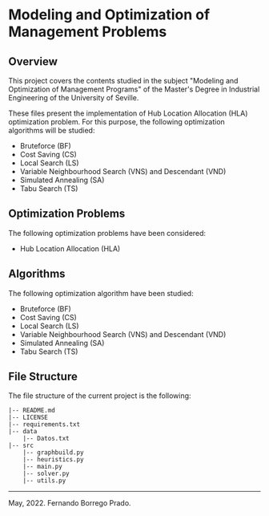# Modeling and Optimization of Management Problems

## Overview

This project covers the contents studied in the subject "Modeling and Optimization of Management Programs" of the Master's Degree in Industrial Engineering of the University of Seville.

These files present the implementation of Hub Location Allocation (HLA) optimization problem. For this purpose, the following optimization algorithms will be studied:

* Bruteforce (BF)
* Cost Saving (CS)
* Local Search (LS)
* Variable Neighbourhood Search (VNS) and Descendant (VND)
* Simulated Annealing (SA)
* Tabu Search (TS)


## Optimization Problems

The following optimization problems have been considered:
* Hub Location Allocation (HLA)

## Algorithms

The following optimization algorithm have been studied:
* Bruteforce (BF)
* Cost Saving (CS)
* Local Search (LS)
* Variable Neighbourhood Search (VNS) and Descendant (VND)
* Simulated Annealing (SA)
* Tabu Search (TS)

## File Structure

The file structure of the current project is the following:

    |-- README.md
    |-- LICENSE
    |-- requirements.txt
    |-- data
        |-- Datos.txt
    |-- src
        |-- graphbuild.py
        |-- heuristics.py
        |-- main.py
        |-- solver.py
        |-- utils.py




- - -
May, 2022. Fernando Borrego Prado.
